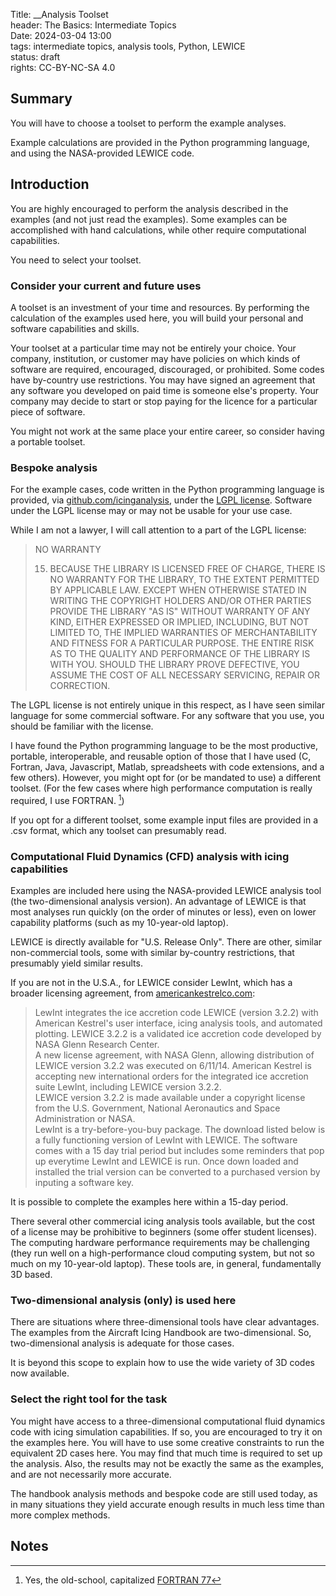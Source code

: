 Title: __Analysis Toolset    
header: The Basics: Intermediate Topics  
Date: 2024-03-04 13:00  
tags: intermediate topics, analysis tools, Python, LEWICE   
status: draft  
rights: CC-BY-NC-SA 4.0  

## Summary  

You will have to choose a toolset to perform the example analyses. 

Example calculations are provided in the Python programming language, 
and using the NASA-provided LEWICE code. 

## Introduction  

You are highly encouraged to perform the analysis described in the examples (and not just read the examples). 
Some examples can be accomplished with hand calculations, while other require computational capabilities. 

You need to select your toolset. 

### Consider your current and future uses  

A toolset is an investment of your time and resources. 
By performing the calculation of the examples used here, 
you will build your personal and software capabilities and skills.  

Your toolset at a particular time may not be entirely your choice. 
Your company, institution, or customer may have policies on which kinds of software are 
required, encouraged, discouraged, or prohibited. 
Some codes have by-country use restrictions. 
You may have signed an agreement that any 
software you developed on paid time is someone else's property. 
Your company may decide to start or stop paying for the licence for a particular piece of software.

You might not work at the same place your entire career, 
so consider having a portable toolset. 

### Bespoke analysis  

For the example cases, 
code written in the Python programming language is provided, via
[github.com/icinganalysis](https://github.com/icinganalysis/icinganalysis.github.io/tree/main/icinganalysis), 
under the [LGPL license](https://raw.githubusercontent.com/icinganalysis/icinganalysis.github.io/main/LICENSE). 
Software under the LGPL license may or may not be usable for your use case.

While I am not a lawyer, I will call attention to a part of the LGPL license:  

>NO WARRANTY
> 
>  15. BECAUSE THE LIBRARY IS LICENSED FREE OF CHARGE, THERE IS NO
WARRANTY FOR THE LIBRARY, TO THE EXTENT PERMITTED BY APPLICABLE LAW.
EXCEPT WHEN OTHERWISE STATED IN WRITING THE COPYRIGHT HOLDERS AND/OR
OTHER PARTIES PROVIDE THE LIBRARY "AS IS" WITHOUT WARRANTY OF ANY
KIND, EITHER EXPRESSED OR IMPLIED, INCLUDING, BUT NOT LIMITED TO, THE
IMPLIED WARRANTIES OF MERCHANTABILITY AND FITNESS FOR A PARTICULAR
PURPOSE.  THE ENTIRE RISK AS TO THE QUALITY AND PERFORMANCE OF THE
LIBRARY IS WITH YOU.  SHOULD THE LIBRARY PROVE DEFECTIVE, YOU ASSUME
THE COST OF ALL NECESSARY SERVICING, REPAIR OR CORRECTION.

The LGPL license is not entirely unique in this respect, 
as I have seen similar language for some commercial software. 
For any software that you use, you should be familiar with the license. 

I have found the Python programming language to be the most productive, portable, 
interoperable, and reusable option of those that I have used 
(C, Fortran, Java, Javascript, Matlab, spreadsheets with code extensions, and a few others). 
However, you might opt for (or be mandated to use) a different toolset.
(For the few cases where high performance computation is really required, I use FORTRAN. [^1])

If you opt for a different toolset, some example input files are provided in a .csv format, 
which any toolset can presumably read. 

### Computational Fluid Dynamics (CFD) analysis with icing capabilities  

Examples are included here using the NASA-provided LEWICE analysis tool (the two-dimensional analysis version). 
An advantage of LEWICE is that most analyses run quickly (on the order of minutes or less), 
even on lower capability platforms (such as my 10-year-old laptop). 

LEWICE is directly available for "U.S. Release Only". 
There are other, similar non-commercial tools, some with similar by-country restrictions, 
that presumably yield similar results.  

If you are not in the U.S.A., for LEWICE consider LewInt, which has a broader licensing agreement, 
from [americankestrelco.com](https://americankestrelco.com/LewInt.html):  
>LewInt integrates the ice accretion code LEWICE (version 3.2.2) with American Kestrel's user interface, icing analysis tools, and automated plotting. LEWICE 3.2.2 is a validated ice accretion code developed by NASA Glenn Research Center.  
A new license agreement, with NASA Glenn, allowing distribution of LEWICE version 3.2.2 was executed on 6/11/14. American Kestrel is accepting new international orders for the integrated ice accretion suite LewInt, including LEWICE version 3.2.2.  
LEWICE version 3.2.2 is made available under a copyright license from the U.S. Government, National Aeronautics and Space Administration or NASA.  
LewInt is a try-before-you-buy package. The download listed below is a fully functioning version of LewInt with LEWICE. 
The software comes with a 15 day trial period but includes some reminders that pop up everytime LewInt and LEWICE is run. Once down loaded and installed the trial version can be converted to a purchased version by inputing a software key.  

It is possible to complete the examples here within a 15-day period. 

There several other commercial icing analysis tools available, 
but the cost of a license may be prohibitive to beginners (some offer student licenses). 
The computing hardware performance requirements may be challenging 
(they run well on a high-performance cloud computing system, but not so much on my 10-year-old laptop). 
These tools are, in general, fundamentally 3D based.  

### Two-dimensional analysis (only) is used here  

There are situations where three-dimensional tools have clear advantages. 
The examples from the Aircraft Icing Handbook are two-dimensional. 
So, two-dimensional analysis is adequate for those cases.  

It is beyond this scope to explain how to use the wide variety of 3D codes now available. 

### Select the right tool for the task  

You might have access to a three-dimensional computational fluid dynamics code 
with icing simulation capabilities. If so, you are encouraged to try it on the examples here. 
You will have to use some creative constraints to run the equivalent 2D cases here. 
You may find that much time is required to set up the analysis. 
Also, the results may not be exactly the same as the examples, and are not necessarily more accurate. 

The handbook analysis methods and bespoke code are still used today, 
as in many situations they yield accurate enough results in much less time than more complex methods.

## Notes

[^1]: Yes, the old-school, capitalized [FORTRAN 77](https://en.wikipedia.org/wiki/Fortran#FORTRAN_77)  

<!-- navigation patch -->
